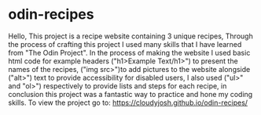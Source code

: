 # odin-recipes
Hello, This project is a recipe website containing 3 unique recipes, Through the process of crafting this project I used many skills that I have learned from "The Odin Project".
In the process of making the website I used basic html code for example headers ("h1>Example Text/h1>") to present the names of the recipes, ("img src>")to add pictures to the website alongside ("alt>") text to provide accessibility for disabled users, I also used ("ul>" and "ol>") respectively to provide lists and steps for each recipe, in conclusion this project was a fantastic way to practice and hone my coding skills.
To view the project go to: https://cloudyjosh.github.io/odin-recipes/
